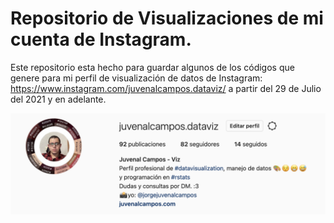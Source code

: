# Repositorio de Visualizaciones de mi cuenta de Instagram. 

Este repositorio esta hecho para guardar algunos de los códigos que genere para mi perfil de visualización de datos de Instagram: https://www.instagram.com/juvenalcampos.dataviz/ a partir del 29 de Julio del 2021 y en adelante. 

![](https://raw.githubusercontent.com/JuveCampos/ig_juvenalcampos.dataviz/main/imagenes/portada.png)

